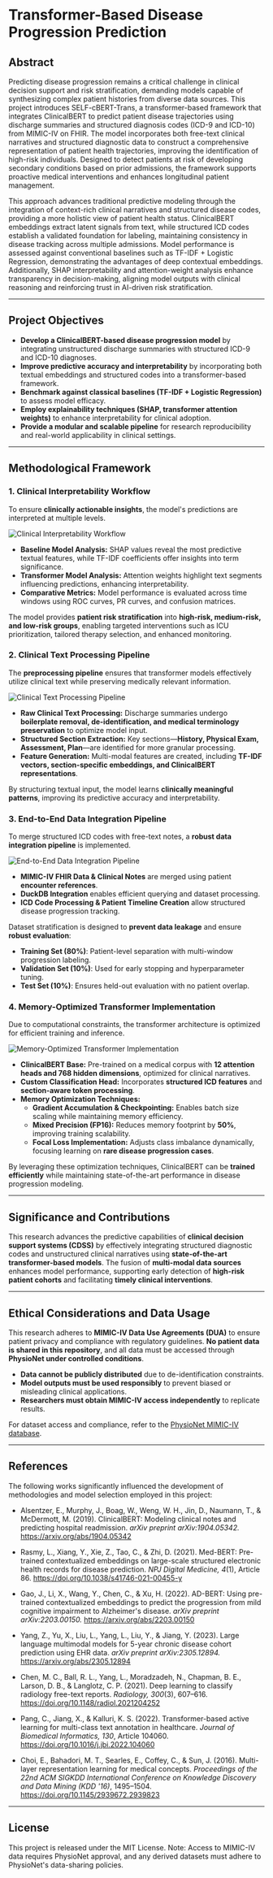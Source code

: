 # Transformer-Based Disease Progression Prediction

## Abstract

Predicting disease progression remains a critical challenge in clinical decision support and risk stratification, demanding models capable of synthesizing complex patient histories from diverse data sources. This project introduces SELF-cBERT-Trans, a transformer-based framework that integrates ClinicalBERT to predict patient disease trajectories using discharge summaries and structured diagnosis codes (ICD-9 and ICD-10) from MIMIC-IV on FHIR. The model incorporates both free-text clinical narratives and structured diagnostic data to construct a comprehensive representation of patient health trajectories, improving the identification of high-risk individuals. Designed to detect patients at risk of developing secondary conditions based on prior admissions, the framework supports proactive medical interventions and enhances longitudinal patient management.

This approach advances traditional predictive modeling through the integration of context-rich clinical narratives and structured disease codes, providing a more holistic view of patient health status. ClinicalBERT embeddings extract latent signals from text, while structured ICD codes establish a validated foundation for labeling, maintaining consistency in disease tracking across multiple admissions. Model performance is assessed against conventional baselines such as TF-IDF + Logistic Regression, demonstrating the advantages of deep contextual embeddings. Additionally, SHAP interpretability and attention-weight analysis enhance transparency in decision-making, aligning model outputs with clinical reasoning and reinforcing trust in AI-driven risk stratification.

---

## Project Objectives

- **Develop a ClinicalBERT-based disease progression model** by integrating unstructured discharge summaries with structured ICD-9 and ICD-10 diagnoses.
- **Improve predictive accuracy and interpretability** by incorporating both textual embeddings and structured codes into a transformer-based framework.
- **Benchmark against classical baselines (TF-IDF + Logistic Regression)** to assess model efficacy.
- **Employ explainability techniques (SHAP, transformer attention weights)** to enhance interpretability for clinical adoption.
- **Provide a modular and scalable pipeline** for research reproducibility and real-world applicability in clinical settings.

---

## Methodological Framework

### **1. Clinical Interpretability Workflow**
To ensure **clinically actionable insights**, the model's predictions are interpreted at multiple levels.

![Clinical Interpretability Workflow](images/clinical_interpretability_workflow.jpg)

- **Baseline Model Analysis:** SHAP values reveal the most predictive textual features, while TF-IDF coefficients offer insights into term significance.
- **Transformer Model Analysis:** Attention weights highlight text segments influencing predictions, enhancing interpretability.
- **Comparative Metrics:** Model performance is evaluated across time windows using ROC curves, PR curves, and confusion matrices.

The model provides **patient risk stratification** into **high-risk, medium-risk, and low-risk groups**, enabling targeted interventions such as ICU prioritization, tailored therapy selection, and enhanced monitoring.

### **2. Clinical Text Processing Pipeline**
The **preprocessing pipeline** ensures that transformer models effectively utilize clinical text while preserving medically relevant information.

![Clinical Text Processing Pipeline](images/clinical_text_processing_pipeline.jpg)

- **Raw Clinical Text Processing:** Discharge summaries undergo **boilerplate removal, de-identification, and medical terminology preservation** to optimize model input.
- **Structured Section Extraction:** Key sections—**History, Physical Exam, Assessment, Plan**—are identified for more granular processing.
- **Feature Generation:** Multi-modal features are created, including **TF-IDF vectors, section-specific embeddings, and ClinicalBERT representations**.

By structuring textual input, the model learns **clinically meaningful patterns**, improving its predictive accuracy and interpretability.

### **3. End-to-End Data Integration Pipeline**
To merge structured ICD codes with free-text notes, a **robust data integration pipeline** is implemented.

![End-to-End Data Integration Pipeline](images/end_to_end_data_integration_pipeline.jpg)

- **MIMIC-IV FHIR Data & Clinical Notes** are merged using patient **encounter references**.
- **DuckDB Integration** enables efficient querying and dataset processing.
- **ICD Code Processing & Patient Timeline Creation** allow structured disease progression tracking.

Dataset stratification is designed to **prevent data leakage** and ensure **robust evaluation**:
- **Training Set (80%)**: Patient-level separation with multi-window progression labeling.
- **Validation Set (10%)**: Used for early stopping and hyperparameter tuning.
- **Test Set (10%)**: Ensures held-out evaluation with no patient overlap.

### **4. Memory-Optimized Transformer Implementation**
Due to computational constraints, the transformer architecture is optimized for efficient training and inference.

![Memory-Optimized Transformer Implementation](images/memory_optimized_transformer_implementation.jpg)

- **ClinicalBERT Base:** Pre-trained on a medical corpus with **12 attention heads and 768 hidden dimensions**, optimized for clinical narratives.
- **Custom Classification Head:** Incorporates **structured ICD features** and **section-aware token processing**.
- **Memory Optimization Techniques:**
  - **Gradient Accumulation & Checkpointing:** Enables batch size scaling while maintaining memory efficiency.
  - **Mixed Precision (FP16):** Reduces memory footprint by **50%**, improving training scalability.
  - **Focal Loss Implementation:** Adjusts class imbalance dynamically, focusing learning on **rare disease progression cases**.

By leveraging these optimization techniques, ClinicalBERT can be **trained efficiently** while maintaining state-of-the-art performance in disease progression modeling.

---

## Significance and Contributions

This research advances the predictive capabilities of **clinical decision support systems (CDSS)** by effectively integrating structured diagnostic codes and unstructured clinical narratives using **state-of-the-art transformer-based models**. The fusion of **multi-modal data sources** enhances model performance, supporting early detection of **high-risk patient cohorts** and facilitating **timely clinical interventions**.

---

## Ethical Considerations and Data Usage

This research adheres to **MIMIC-IV Data Use Agreements (DUA)** to ensure patient privacy and compliance with regulatory guidelines. **No patient data is shared in this repository**, and all data must be accessed through **PhysioNet under controlled conditions**.

- **Data cannot be publicly distributed** due to de-identification constraints.
- **Model outputs must be used responsibly** to prevent biased or misleading clinical applications.
- **Researchers must obtain MIMIC-IV access independently** to replicate results.

For dataset access and compliance, refer to the [PhysioNet MIMIC-IV database](https://physionet.org/content/mimiciv/).

---

## References

The following works significantly influenced the development of methodologies and model selection employed in this project:

- Alsentzer, E., Murphy, J., Boag, W., Weng, W. H., Jin, D., Naumann, T., & McDermott, M. (2019). ClinicalBERT: Modeling clinical notes and predicting hospital readmission. *arXiv preprint arXiv:1904.05342.* https://arxiv.org/abs/1904.05342

- Rasmy, L., Xiang, Y., Xie, Z., Tao, C., & Zhi, D. (2021). Med-BERT: Pre-trained contextualized embeddings on large-scale structured electronic health records for disease prediction. *NPJ Digital Medicine, 4*(1), Article 86. https://doi.org/10.1038/s41746-021-00455-y

- Gao, J., Li, X., Wang, Y., Chen, C., & Xu, H. (2022). AD-BERT: Using pre-trained contextualized embeddings to predict the progression from mild cognitive impairment to Alzheimer's disease. *arXiv preprint arXiv:2203.00150.* https://arxiv.org/abs/2203.00150

- Yang, Z., Yu, X., Liu, L., Yang, L., Liu, Y., & Jiang, Y. (2023). Large language multimodal models for 5-year chronic disease cohort prediction using EHR data. *arXiv preprint arXiv:2305.12894.* https://arxiv.org/abs/2305.12894

- Chen, M. C., Ball, R. L., Yang, L., Moradzadeh, N., Chapman, B. E., Larson, D. B., & Langlotz, C. P. (2021). Deep learning to classify radiology free-text reports. *Radiology, 300*(3), 607–616. https://doi.org/10.1148/radiol.2021204252

- Pang, C., Jiang, X., & Kalluri, K. S. (2022). Transformer-based active learning for multi-class text annotation in healthcare. *Journal of Biomedical Informatics, 130*, Article 104060. https://doi.org/10.1016/j.jbi.2022.104060

- Choi, E., Bahadori, M. T., Searles, E., Coffey, C., & Sun, J. (2016). Multi-layer representation learning for medical concepts. *Proceedings of the 22nd ACM SIGKDD International Conference on Knowledge Discovery and Data Mining (KDD '16)*, 1495–1504. https://doi.org/10.1145/2939672.2939823

---

## License
This project is released under the MIT License.
Note: Access to MIMIC-IV data requires PhysioNet approval, and any derived datasets must adhere to PhysioNet's data-sharing policies.